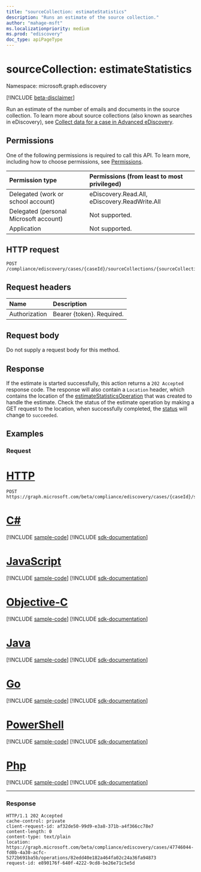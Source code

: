 ```yaml
---
title: "sourceCollection: estimateStatistics"
description: "Runs an estimate of the source collection."
author: "mahage-msft"
ms.localizationpriority: medium
ms.prod: "ediscovery"
doc_type: apiPageType
---
```


# sourceCollection: estimateStatistics

Namespace: microsoft.graph.ediscovery

[!INCLUDE [beta-disclaimer](../../includes/beta-disclaimer.md)]

Run an estimate of the number of emails and documents in the source collection. To learn more about source collections (also known as searches in eDiscovery), see [Collect data for a case in Advanced eDiscovery](/microsoft-365/compliance/collecting-data-for-ediscovery).

## Permissions

One of the following permissions is required to call this API. To learn more, including how to choose permissions, see [Permissions](/graph/permissions-reference).

|Permission type|Permissions (from least to most privileged)|
|:---|:---|
|Delegated (work or school account)|eDiscovery.Read.All, eDiscovery.ReadWrite.All|
|Delegated (personal Microsoft account)|Not supported.|
|Application|Not supported.|

## HTTP request

<!-- {
  "blockType": "ignored"
}
-->

``` http
POST /compliance/ediscovery/cases/{caseId}/sourceCollections/{sourceCollectionId}/estimateStatistics
```

## Request headers

|Name|Description|
|:---|:---|
|Authorization|Bearer {token}. Required.|

## Request body

Do not supply a request body for this method.

## Response

If the estimate is started successfully, this action returns a `202 Accepted` response code. The response will also contain a `Location` header, which contains the location of the [estimateStatisticsOperation](../resources/ediscovery-estimatestatisticsoperation.md) that was created to handle the estimate. Check the status of the estimate operation by making a GET request to the location, when successfully completed, the [status](../resources/ediscovery-caseoperation.md#caseoperationstatus-values) will change to `succeeded`.

## Examples

### Request


# [HTTP](#tab/http)
<!-- {
  "blockType": "request",
  "name": "sourcecollection_estimatestatistics"
}
-->

``` http
POST https://graph.microsoft.com/beta/compliance/ediscovery/cases/{caseId}/sourceCollections/{sourceCollectionId}/estimateStatistics
```
# [C#](#tab/csharp)
[!INCLUDE [sample-code](../includes/snippets/csharp/sourcecollection-estimatestatistics-csharp-snippets.md)]
[!INCLUDE [sdk-documentation](../includes/snippets/snippets-sdk-documentation-link.md)]

# [JavaScript](#tab/javascript)
[!INCLUDE [sample-code](../includes/snippets/javascript/sourcecollection-estimatestatistics-javascript-snippets.md)]
[!INCLUDE [sdk-documentation](../includes/snippets/snippets-sdk-documentation-link.md)]

# [Objective-C](#tab/objc)
[!INCLUDE [sample-code](../includes/snippets/objc/sourcecollection-estimatestatistics-objc-snippets.md)]
[!INCLUDE [sdk-documentation](../includes/snippets/snippets-sdk-documentation-link.md)]

# [Java](#tab/java)
[!INCLUDE [sample-code](../includes/snippets/java/sourcecollection-estimatestatistics-java-snippets.md)]
[!INCLUDE [sdk-documentation](../includes/snippets/snippets-sdk-documentation-link.md)]

# [Go](#tab/go)
[!INCLUDE [sample-code](../includes/snippets/go/sourcecollection-estimatestatistics-go-snippets.md)]
[!INCLUDE [sdk-documentation](../includes/snippets/snippets-sdk-documentation-link.md)]

# [PowerShell](#tab/powershell)
[!INCLUDE [sample-code](../includes/snippets/powershell/sourcecollection-estimatestatistics-powershell-snippets.md)]
[!INCLUDE [sdk-documentation](../includes/snippets/snippets-sdk-documentation-link.md)]

# [Php](#tab/php)
[!INCLUDE [sample-code](../includes/snippets/php/sourcecollection-estimatestatistics-php-snippets.md)]
[!INCLUDE [sdk-documentation](../includes/snippets/snippets-sdk-documentation-link.md)]

---


### Response

<!-- {
  "blockType": "response",
  "truncated": true
}
-->

``` http
HTTP/1.1 202 Accepted
cache-control: private
client-request-id: af32de50-99d9-e3a8-371b-a4f366cc78e7
content-length: 0
content-type: text/plain
location: https://graph.microsoft.com/beta/compliance/ediscovery/cases/47746044-fd0b-4a30-acfc-5272b691ba5b/operations/82edd40e182a464fa02c24a36fa94873
request-id: e890176f-640f-4222-9cd8-be26e71c5e5d
```
